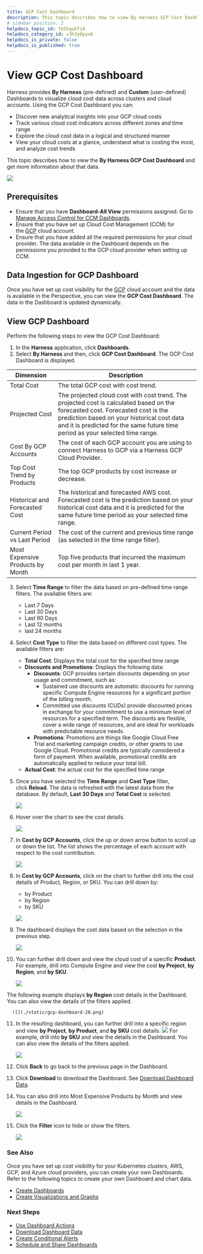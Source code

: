 ```yaml
---
title: GCP Cost Dashboard
description: This topic describes how to view By Harness GCP Cost Dashboard and get more information about that data.
# sidebar_position: 2
helpdocs_topic_id: tk55quhfi4
helpdocs_category_id: v3h3y6pya6
helpdocs_is_private: false
helpdocs_is_published: true
---
```


# View GCP Cost Dashboard

Harness provides **By Harness** (pre-defined) and **Custom** (user-defined) Dashboards to visualize cloud cost data across clusters and cloud accounts. Using the GCP Cost Dashboard you can:

* Discover new analytical insights into your GCP cloud costs
* Track various cloud cost indicators across different zones and time range
* Explore the cloud cost data in a logical and structured manner
* View your cloud costs at a glance, understand what is costing the most, and analyze cost trends

This topic describes how to view the **By Harness GCP Cost Dashboard** and get more information about that data.

![](./static/gcp-dashboard-20.png)



## Prerequisites

* Ensure that you have **Dashboard-All View** permissions assigned. Go to [Manage Access Control for CCM Dashboards](/docs/cloud-cost-management/access-control/manage-access-control-for-ccm-dashboards.md).
* Ensure that you have set up Cloud Cost Management (CCM) for the [GCP](../../get-started/onboarding-guide/set-up-cost-visibility-for-gcp.md) cloud account.
* Ensure that you have added all the required permissions for your cloud provider. The data available in the Dashboard depends on the permissions you provided to the GCP cloud provider when setting up CCM.

## Data Ingestion for GCP Dashboard

Once you have set up cost visibility for the [GCP](../../get-started/onboarding-guide/set-up-cost-visibility-for-gcp.md) cloud account and the data is available in the Perspective, you can view the **GCP Cost Dashboard**. The data in the Dashboard is updated dynamically.

## View GCP Dashboard

Perform the following steps to view the GCP Cost Dashboard:

1. In the **Harness** application, click **Dashboards**.
2. Select **By Harness** and then, click **GCP Cost Dashboard**. The GCP Cost Dashboard is displayed.

| **Dimension** | **Description** |
| --- | --- |
| Total Cost | The total GCP cost with cost trend. |
| Projected Cost | The projected cloud cost with cost trend. The projected cost is calculated based on the forecasted cost. Forecasted cost is the prediction based on your historical cost data and it is predicted for the same future time period as your selected time range. |
| Cost By GCP Accounts | The cost of each GCP account you are using to connect Harness to GCP via a Harness GCP Cloud Provider. |
| Top Cost Trend by Products | The top GCP products by cost increase or decrease. |
| Historical and Forecasted Cost | The historical and forecasted AWS cost. Forecasted cost is the prediction based on your historical cost data and it is predicted for the same future time period as your selected time range. |
| Current Period vs Last Period | The cost of the current and previous time range (as selected in the time range filter). |
| Most Expensive Products by Month | Top five products that incurred the maximum cost per month in last 1 year. |
3. Select **Time Range** to filter the data based on pre-defined time range filters. The available filters are:
	* Last 7 Days
	* Last 30 Days
	* Last 90 Days
	* Last 12 months
	* last 24 months
4. Select **Cost Type** to filter the data based on different cost types. The available filters are:
	* **Total Cost**: Displays the total cost for the specified time range
	* **Discounts and Promotions**: Displays the following data:
		+ **Discounts**: GCP provides certain discounts depending on your usage and commitment, such as:
			- ​Sustained use discounts are automatic discounts for running specific Compute Engine resources for a significant portion of the billing month.
			- ​Committed use discounts (CUDs) provide discounted prices in exchange for your commitment to use a minimum level of resources for a specified term. The discounts are flexible, cover a wide range of resources, and are ideal for workloads with predictable resource needs.
		+ **Promotions**: Promotions are things like Google Cloud Free Trial and marketing campaign credits, or other grants to use Google Cloud. Promotional credits are typically considered a form of payment. When available, promotional credits are automatically applied to reduce your total bill.
	* **Actual Cost**: the actual cost for the specified time range
5. Once you have selected the **Time Range** and **Cost Type** filter, click **Reload**. The data is refreshed with the latest data from the database. By default, **Last 30 Days** and **Total Cost** is selected.
   
     ![](./static/gcp-dashboard-22.png)
6. Hover over the chart to see the cost details.
   
     ![](./static/gcp-dashboard-23.png)
7. In **Cost by GCP Accounts**, click the up or down arrow button to scroll up or down the list. The list shows the percentage of each account with respect to the cost contribution.
   
     ![](./static/gcp-dashboard-24.png)
8. In **Cost by GCP Accounts**, click on the chart to further drill into the cost details of Product, Region, or SKU. You can drill down by:
	* by Product
	* by Region
	* by SKU
  
    ![](./static/gcp-dashboard-25.png)
9. The dashboard displays the cost data based on the selection in the previous step.
    
	  ![](./static/gcp-dashboard-26.png)
10. You can further drill down and view the cloud cost of a specific **Product**. For example, drill into Compute Engine and view the cost **by Project**, **by Region**, and **by SKU**.
  
    ![](./static/gcp-dashboard-27.png)
  
  The following example displays **by Region** cost details in the Dashboard. You can also view the details of the filters applied.
  
    
	  ![](./static/gcp-dashboard-28.png)
11. In the resulting dashboard, you can further drill into a specific region and view **by Project**, **by Product**, and **by SKU** cost details.
      ![](./static/gcp-dashboard-29.png)
	For example, drill into **by SKU** and view the details in the Dashboard. You can also view the details of the filters applied.
	
	  ![](./static/gcp-dashboard-30.png)
12. Click **Back** to go back to the previous page in the Dashboard.
13. Click **Download** to download the Dashboard. See [Download Dashboard Data](../../../platform/dashboards/download-dashboard-data.md).
14. You can also drill into Most Expensive Products by Month and view details in the Dashboard.
    
	  ![](./static/gcp-dashboard-31.png)
15. Click the **Filter** icon to hide or show the filters.
    
	  ![](./static/gcp-dashboard-32.png)

### See Also

Once you have set up cost visibility for your Kubernetes clusters, AWS, GCP, and Azure cloud providers, you can create your own Dashboards. Refer to the following topics to create your own Dashboard and chart data.

* [Create Dashboards](/docs/platform/dashboards/create-dashboards)
* [Create Visualizations and Graphs](/docs/platform/dashboards/create-visualizations-and-graphs)

### Next Steps

* [Use Dashboard Actions](/docs/platform/dashboards/use-dashboard-actions)
* [Download Dashboard Data](/docs/platform/dashboards/download-dashboard-data)
* [Create Conditional Alerts](/docs/platform/dashboards/create-conditional-alerts)
* [Schedule and Share Dashboards](/docs/platform/dashboards/share-dashboards)
